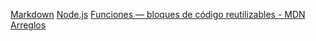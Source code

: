 [Markdown](https://es.wikipedia.org/wiki/Markdown)
 [Node.js](https://nodejsKELYYYYYYYYYYYYYYYYYYYYYY.org/es/)
 [Funciones — bloques de código reutilizables - MDN](https://developer.mozilla.org/es/docs/Learn/JavaScript/Building_blocks/Functions)
 [Arreglos](https://curriculum.laboratoria.la/es/topics/javascript/04-arrays)
